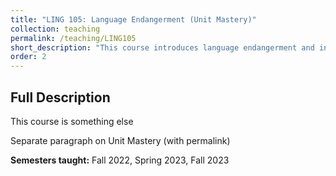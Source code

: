 ```yaml
---
title: "LING 105: Language Endangerment (Unit Mastery)"
collection: teaching
permalink: /teaching/LING105
short_description: "This course introduces language endangerment and indentifies key factors in why languages become endangered throughout the world. This is a *Unit Mastery* course." 
order: 2
---
```


## Full Description 
This course is something else

Separate paragraph on Unit Mastery (with permalink)

**Semesters taught:** Fall 2022, Spring 2023, Fall 2023